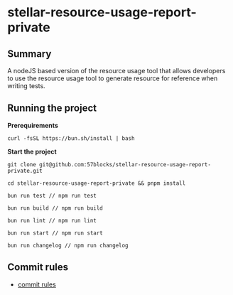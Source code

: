 # stellar-resource-usage-report-private

## Summary

A nodeJS based version of the resource usage tool that allows developers to use the resource usage tool to generate resource for reference when writing tests.

## Running the project

**Prerequirements**

```
curl -fsSL https://bun.sh/install | bash
```

**Start the project**

```
git clone git@github.com:57blocks/stellar-resource-usage-report-private.git
```

```
cd stellar-resource-usage-report-private && pnpm install
```

```
bun run test // npm run test
```

```
bun run build // npm run build
```

```
bun run lint // npm run lint
```

```
bun run start // npm run start
```

```
bun run changelog // npm run changelog
```

## Commit rules

* [commit rules](./docs/COMMIT.md)


